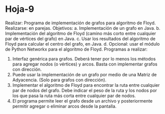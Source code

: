 # Hoja-9

Realizar: Programa de implementación de grafos para algoritmo de Floyd.
Realizarse: en parejas.
Objetivos:
a. Implementación de un grafo en Java.
b. Implementación del algoritmo de Floyd (camino más corto entre cualquier par de vértices del grafo) en Java.
c. Usar los resultados del algoritmo de Floyd para calcular el centro del grafo, en Java.
d. Opcional: usar el módulo de Python Networkx para el algoritmo de Floyd.
Programas a realizar:
1. Interfaz genérica para grafos. Deberá tener por lo menos los métodos para agregar nodos (o vértices) y arcos. Basta con implementar grafos con dirección.
2. Puede usar la implementación de un grafo por medio de una Matriz de Adyacencia. (Solo para grafos con dirección).
3. Implementar el algoritmo de Floyd para encontrar la ruta entre cualquier par de nodos del grafo. Debe indicar el peso de la ruta y los nodos por los que pasa la ruta más corta entre cualquier par de nodos.
4. El programa permite leer el grafo desde un archivo y posteriormente permitir agregar o eliminar arcos desde la pantalla.
